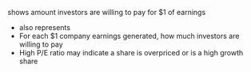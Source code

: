 shows amount investors are willing to pay for $1 of earnings
- also represents
- For each $1 company earnings generated, how much investors are willing to pay
- High P/E ratio may indicate a share is overpriced or is a high growth share
